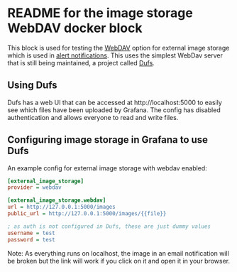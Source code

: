 # README for the image storage WebDAV docker block

This block is used for testing the [WebDAV](https://grafana.com/docs/grafana/latest/setup-grafana/configure-grafana/#external_image_storagewebdav) option for external image storage which is used in [alert notifications](https://grafana.com/docs/grafana/latest/alerting/configure-notifications/template-notifications/images-in-notifications/). This uses the simplest WebDav server that is still being maintained, a project called [Dufs](https://github.com/sigoden/dufs).

## Using Dufs

Dufs has a web UI that can be accessed at http://localhost:5000 to easily see which files have been uploaded by Grafana. The config has disabled authentication and allows everyone to read and write files.

## Configuring image storage in Grafana to use Dufs

An example config for external image storage with webdav enabled:

```ini
[external_image_storage]
provider = webdav

[external_image_storage.webdav]
url = http://127.0.0.1:5000/images
public_url = http://127.0.0.1:5000/images/{{file}}

; as auth is not configured in Dufs, these are just dummy values
username = test
password = test
```

Note: As everything runs on localhost, the image in an email notification will be broken but the link will work if you click on it and open it in your browser.
